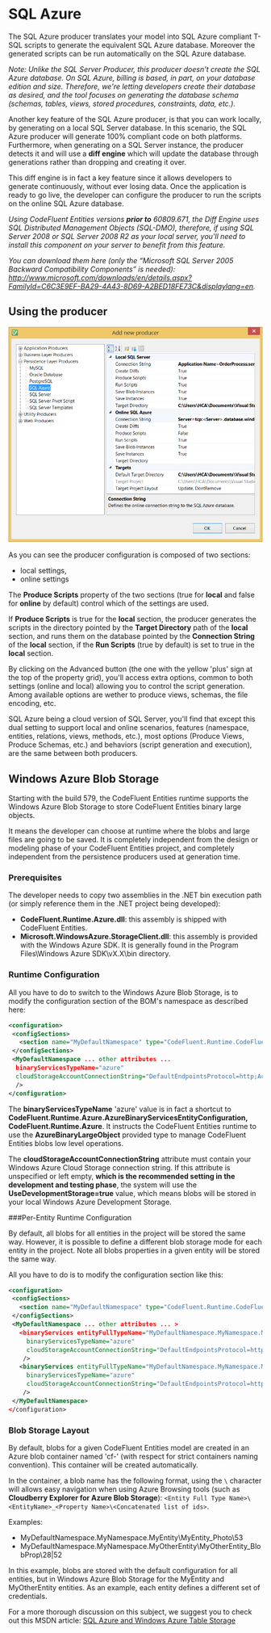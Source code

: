 # SQL Azure

The SQL Azure producer translates your model into SQL Azure compliant T-SQL scripts to generate the equivalent SQL Azure database. Moreover the generated scripts can be run automatically on the SQL Azure database.

*Note: Unlike the SQL Server Producer, this producer doesn't create the SQL Azure database. On SQL Azure, billing is based, in part, on your database edition and size. Therefore, we're letting developers create their database as desired, and the tool focuses on generating the database schema (schemas, tables, views, stored procedures, constraints, data, etc.).*

Another key feature of the SQL Azure producer, is that you can work locally, by generating on a local SQL Server database. In this scenario, the SQL Azure producer will generate 100% compliant code on both platforms. Furthermore, when generating on a SQL Server instance, the producer detects it and will use a **diff engine** which will update the database through generations rather than dropping and creating it over.

This diff engine is in fact a key feature since it allows developers to generate continuously, without ever losing data. Once the application is ready to go live, the developer can configure the producer to run the scripts on the online SQL Azure database.

*Using CodeFluent Entities versions **prior to** 60809.671, the Diff Engine uses SQL Distributed Management Objects (SQL-DMO), therefore, if using SQL Server 2008 or SQL Server 2008 R2 as your local server, you'll need to install this component on your server to benefit from this feature.*

*You can download them here (only the “Microsoft SQL Server 2005 Backward Compatibility Components” is needed): http://www.microsoft.com/downloads/en/details.aspx?FamilyId=C6C3E9EF-BA29-4A43-8D69-A2BED18FE73C&displaylang=en.*

## Using the producer

![](img/sql-azure-01.png)

As you can see the producer configuration is composed of two sections:

* local settings,
* online settings

The **Produce Scripts** property of the two sections (true for **local** and false for **online** by default) control which of the settings are used.

If **Produce Scripts** is true for the **local** section, the producer generates the scripts in the directory pointed by the **Target Directory** path of the **local** section, and runs them on the database pointed by the **Connection String** of the **local** section, if the **Run Scripts** (true by default) is set to true in the **local** section.

By clicking on the Advanced button (the one with the yellow 'plus' sign at the top of the property grid), you'll access extra options, common to both settings (online and local) allowing you to control the script generation. Among available options are wether to produce views, schemas, the file encoding, etc.

SQL Azure being a cloud version of SQL Server, you'll find that except this dual setting to support local and online scenarios, features (namespace, entities, relations, views, methods, etc.), most options (Produce Views, Produce Schemas, etc.) and behaviors (script generation and execution), are the same between both producers.

## Windows Azure Blob Storage

Starting with the build 579, the CodeFluent Entities runtime supports the Windows Azure Blob Storage to store CodeFluent Entities binary large objects. 

It means the developer can choose at runtime where the blobs and large files are going to be saved. It is completely independent from the design or modeling phase of your CodeFluent Entities project, and completely independent from the persistence producers used at generation time.

### Prerequisites

The developer needs to copy two assemblies in the .NET bin execution path (or simply reference them in the .NET project being developed):

* **CodeFluent.Runtime.Azure.dll**: this assembly is shipped with CodeFluent Entities.
* **Microsoft.WindowsAzure.StorageClient.dll**: this assembly is provided with the Windows Azure SDK. It is generally found in the Program Files\Windows Azure SDK\vX.X\bin directory.

### Runtime Configuration

All you have to do to switch to the Windows Azure Blob Storage, is to modify the configuration section of the BOM's namespace as described here:

```xml
<configuration>
 <configSections>
   <section name="MyDefaultNamespace" type="CodeFluent.Runtime.CodeFluentConfigurationSectionHandler, CodeFluent.Runtime" />
 </configSections>
 <MyDefaultNamespace ... other attributes ...
  binaryServicesTypeName="azure"
  cloudStorageAccountConnectionString="DefaultEndpointsProtocol=http;AccountName=myAccount01;AccountKey=DGP2vZXD95DGHcCZRAfzfbkKCV0943EvBIRCv7HEGiQ=="
  />
</configuration>
```

The **binaryServicesTypeName** 'azure' value is in fact a shortcut to **CodeFluent.Runtime.Azure.AzureBinaryServicesEntityConfiguration, CodeFluent.Runtime.Azure**. It instructs the CodeFluent Entities runtime to use the **AzureBinaryLargeObject** provided type to manage CodeFluent Entities blobs low level operations.

The **cloudStorageAccountConnectionString** attribute must contain your Windows Azure Cloud Storage connection string. If this attribute is unspecified or left empty, **which is the recommended setting in the development and testing phase**, the system will use the **UseDevelopmentStorage=true** value, which means blobs will be stored in your local Windows Azure Development Storage.

###Per-Entity Runtime Configuration

By default, all blobs for all entities in the project will be stored the same way. However, it is possible to define a different blob storage mode for each entity in the project. Note all blobs properties in a given entity will be stored the same way.

All you have to do is to modify the configuration section like this:

```xml
<configuration>
 <configSections>
   <section name="MyDefaultNamespace" type="CodeFluent.Runtime.CodeFluentConfigurationSectionHandler, CodeFluent.Runtime" />
 </configSections>
 <MyDefaultNamespace ... other attributes ... >
   <binaryServices entityFullTypeName="MyDefaultNamespace.MyNamespace.MyEntity"
     binaryServicesTypeName="azure"
     cloudStorageAccountConnectionString="DefaultEndpointsProtocol=http;AccountName=myAccount01;AccountKey=vZXD95DGHcCZR=="
    />
   <binaryServices entityFullTypeName="MyDefaultNamespace.MyNamespace.MyOtherEntity"
     binaryServicesTypeName="azure"
     cloudStorageAccountConnectionString="DefaultEndpointsProtocol=https;AccountName=myAccount02;AccountKey=vZXD95Dzc5GHcCZR=="
    />
 </MyDefaultNamespace>
</configuration>
```

### Blob Storage Layout

By default, blobs for a given CodeFluent Entities model are created in an Azure blob container named 'cf-<default namespace>' (with respect for strict containers naming convention). This container will be created automatically.

In the container, a blob name has the following format, using the ```\``` character will allows easy navigation when using Azure Browsing tools (such as **Cloudberry Explorer for Azure Blob Storage**): ```<Entity Full Type Name>\<EntityName>_<Property Name>\<Concatenated list of ids>```.

Examples:

* MyDefaultNamespace.MyNamespace.MyEntity\MyEntity_Photo\53
* MyDefaultNamespace.MyNamespace.MyOtherEntity\MyOtherEntity_BlobProp\28|52

In this example, blobs are stored with the default configuration for all entities, but in Windows Azure Blob Storage for the MyEntity and MyOtherEntity entities. As an example, each entity defines a different set of credentials.

For a more thorough discussion on this subject, we suggest you to check out this MSDN article: [SQL Azure and Windows Azure Table Storage](https://msdn.microsoft.com/en-gb/magazine/gg309178.aspx)